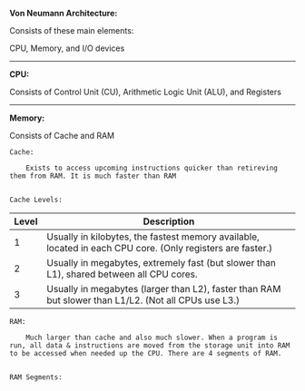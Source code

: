 
**Von Neumann Architecture:** 

Consists of these main elements: 

CPU, Memory, and I/O devices

-----------------------------------------


**CPU:** 

Consists of Control Unit (CU), Arithmetic Logic Unit (ALU), and Registers

-----------------------------------------


**Memory:** 

Consists of Cache and RAM


	Cache: 

		Exists to access upcoming instructions quicker than retireving them from RAM. It is much faster than RAM 


	Cache Levels: 


| Level | Description                                                                                                    |
|-------|----------------------------------------------------------------------------------------------------------------|
| 1     | Usually in kilobytes, the fastest memory available, located in each CPU core. (Only registers are faster.)<br> |
| 2     | Usually in megabytes, extremely fast (but slower than L1), shared between all CPU cores.<br>                   |
| 3     | Usually in megabytes (larger than L2), faster than RAM but slower than L1/L2. (Not all CPUs use L3.)<br>       |


	RAM: 
		
		Much larger than cache and also much slower. When a program is run, all data & instructions are moved from the storage unit into RAM to be accessed when needed up the CPU. There are 4 segments of RAM. 


	RAM Segments: 








	